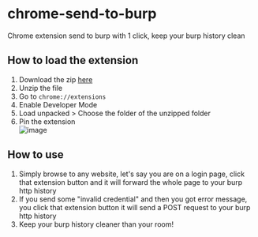 # chrome-send-to-burp
Chrome extension send to burp with 1 click, keep your burp history clean 

## How to load the extension
1. Download the zip [here](https://github.com/zyairelai/chrome-send-to-burp/releases/download/uwu/chrome-proxy-extension.zip)
2. Unzip the file
3. Go to `chrome://extensions`
4. Enable Developer Mode
5. Load unpacked > Choose the folder of the unzipped folder
6. Pin the extension  
![image](https://github.com/zyairelai/chrome-send-to-burp/assets/49854907/db1870c9-891d-4d19-9328-fff2c70ed6d9)

## How to use
1. Simply browse to any website, let's say you are on a login page, click that extension button and it will forward the whole page to your burp http history
2. If you send some "invalid credential" and then you got error message, you click that extension button it will send a POST request to your burp http history
3. Keep your burp history cleaner than your room!
